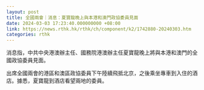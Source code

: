 ```yaml
---
layout: post
title: 全國兩會｜消息：夏寶龍晚上與本港和澳門政協委員見面
date: 2024-03-03 17:23:40.000000000 +08:00
link: https://news.rthk.hk/rthk/ch/component/k2/1742880-20240303.htm
categories: rthk
---
```


消息指，中共中央港澳辦主任、國務院港澳辦主任夏寶龍晚上將與本港和澳門的全國政協委員見面。

出席全國兩會的港區和澳區政協委員下午陸續飛抵北京，之後乘坐專車到入住的酒店。據悉，夏寶龍到酒店看望兩地的委員。
